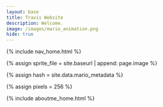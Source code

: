 ```yaml
---
layout: base
title: Travis Website
description: Welcome.
image: /images/mario_animation.png
hide: true
---
```


<!-- Liquid:  statements -->

<!-- Include submenu from _includes to top of pages -->
{% include nav_home.html %}
<!--- Concatenation of site URL to frontmatter image  --->
{% assign sprite_file = site.baseurl | append: page.image %}
<!--- Has is a list variable containing mario metadata for sprite --->
{% assign hash = site.data.mario_metadata %}  
<!--- Size width/height of Sprit images --->
{% assign pixels = 256 %} 

<!--- HTML for page contains <p> tag named "Mario" and class properties for a "sprite"  -->

<p id="mario" class="sprite"></p>
  
<!--- Embedded Cascading Style Sheet (CSS) rules, 
        define how HTML elements look 
--->
<style>

  /*CSS style rules for the id and class of the sprite...
  */
  .sprite {
    height: {{pixels}}px;
    width: {{pixels}}px;
    background-image: url('{{sprite_file}}');
    background-repeat: no-repeat;
  }

  /*background position of sprite element
  */
  #mario {
    background-position: calc({{animations[0].col}} * {{pixels}} * -1px) calc({{animations[0].row}} * {{pixels}}* -1px);
  }
</style>
<body>
  <p id='speech' style='display: none; background-position: -2816px -3072px; padding: 5px; position: absolute; background-color: #00000088; border-radius: 10px 10px 10px 10px'>HELLO!</p>     
</body>
<!--- Embedded executable code--->
<script>
  ////////// convert YML hash to javascript key:value objects /////////
  var wordList = ["Hello Im Mario!", "Travis is the best coder", "You should give Travis an A+ for his hard work!", "Did you know racecar spelled backwards is racecar?", "Canvas is annoying to code in.", "Guess what...     CHICKEN BUTT!", "This is fun.", 'Hola, hi, hallo, Privet, Nǐ hǎo, Ciao, Anyoung', "How are you doing today?", "My favorite color is blue", "I think Travis should get at least 101% on this project.. PLEASE", "This is probably the best project, right?", "Fun Fact: Giraffes are 30 times more likely to get hit by lightning than people", "Fun Fact: The largest piece of fossilised dinosaur poo discovered is over 30cm long and over two litres in volume. ","Fun Fact: Animals can experience time differently from humans.","Fun Fact: All the world’s bacteria stacked on top of each other would stretch for 10 billion light-years. ","Fun Fact: The fear of long words is called Hippopotomonstrosesquippedaliophobia. ","Fun Fact: Competitive art used to be an Olympic sport.","Fun Fact: The longest English word is 189,819 letters long.","Fun Fact: The circulatory system is more than 60,000 miles long.","Fun Fact: It’s impossible to hum while holding your nose.","Fun Fact: Finland has more saunas than cars.","Fun Fact: McDonald’s once made bubblegum-flavored broccoli."];
  function getCSS(element) {
    var text = document.getElementById("speech");
    let css_data = '';
    let css_obj = getComputedStyle(element);
    for (let i = 0; i < css_obj.length; i++) {
        css_data +=
            css_obj[i] + ':' +
            css_obj.getPropertyValue(css_obj[i])
            + ';<br>';
        if(css_obj[i] == "top"){
          console.log("RAN CODE");
          var currentValue = css_obj.getPropertyValue(css_obj[i]);
          var currentValueAsNumber = parseInt(currentValue);
          var newValue = currentValueAsNumber + 70;
          console.log(currentValue);
          console.log(newValue);
          text.style.top = newValue + 'px';
        }
        if(css_obj[i] == "left"){
          var currentValue = css_obj.getPropertyValue(css_obj[i]);
          var currentValueAsNumber = parseInt(currentValue);
          var newValue = currentValueAsNumber + 100;
          console.log(newValue + 'px');
          text.style.left = newValue + 'px';
        }
    }
  }
  function toggleText() {
    var text = document.getElementById("speech");
    if (text.style.display === "none") {
      text.style.display = "block";
      var speech = wordList[Math.floor(Math.random()*wordList.length)];
      console.log(speech);
      text.innerHTML = speech;
      getCSS(document.getElementById('mario'));
    } else {
      text.style.display = "none";
    }
  }

  var mario_metadata = {}; //key, value object
  {% for key in hash %}  
  
  var key = "{{key | first}}"  //key
  var values = {} //values object
  values["row"] = {{key.row}}
  values["col"] = {{key.col}}
  values["frames"] = {{key.frames}}
  mario_metadata[key] = values; //key with values added

  {% endfor %}

  ////////// game object for player /////////

  class Mario {
    constructor(meta_data) {
      this.tID = null;  //capture setInterval() task ID
      this.positionX = 0;  // current position of sprite in X direction
      this.currentSpeed = 0;
      this.marioElement = document.getElementById("mario"); //HTML element of sprite
      this.pixels = {{pixels}}; //pixel offset of images in the sprite, set by liquid constant
      this.interval = 100; //animation time interval
      this.obj = meta_data;
      this.marioElement.style.position = "absolute";
    }

    animate(obj, speed) {
      let frame = 0;
      const row = obj.row * this.pixels;
      this.currentSpeed = speed;

      this.tID = setInterval(() => {
        const col = (frame + obj.col) * this.pixels;
        this.marioElement.style.backgroundPosition = `-${col}px -${row}px`;
        this.marioElement.style.left = `${this.positionX}px`;

        this.positionX += speed;
        frame = (frame + 1) % obj.frames;

        const viewportWidth = window.innerWidth;
        if (this.positionX > viewportWidth - this.pixels) {
          document.documentElement.scrollLeft = this.positionX - viewportWidth + this.pixels;
        }
      }, this.interval);
    }

    startWalking(speed) {
      this.stopAnimate();
      this.animate(this.obj["Walk"], speed);
    }

    startRunning() {
      this.stopAnimate();
      this.animate(this.obj["Run1"], 6);
    }

    startPuffing() {
      this.stopAnimate();
      this.animate(this.obj["Puff"], 0);
    }

    startCheering() {
      this.stopAnimate();
      this.animate(this.obj["Cheer"], 0);
    }

    startFlipping() {
      this.stopAnimate();
      this.animate(this.obj["Flip"], 0);
    }

    startResting() {
      this.stopAnimate();
      this.animate(this.obj["Rest"], 0);
    }

    stopAnimate() {
      clearInterval(this.tID);
    }
  }

  const mario = new Mario(mario_metadata);

  ////////// event control /////////

  window.addEventListener("keydown", (event) => {
    if (event.key === "ArrowRight") {
      event.preventDefault();
      if (event.repeat) {
        mario.startCheering();
      } else {
        if (mario.currentSpeed <= 0) {
          mario.startWalking(3);
        } else if (mario.currentSpeed === 3) {
          mario.startRunning();
        }
      }
    } else if (event.key === "ArrowLeft") {
      event.preventDefault();
      if (event.repeat) {
        mario.stopAnimate();
      } else {
        if(mario.currentSpeed >= 0){
          mario.startWalking(-3);
        }else if(mario.currentSpeed === -3){
          mario.startPuffing();
        }
      }
    } else if (event.key === "ArrowUp") {
      event.preventDefault();
      if (event.repeat) {
        mario.stopAnimate();
      } else {
        mario.startFlipping();
      }
    } else if (event.key === "ArrowDown") {
      event.preventDefault();
      if (event.repeat) {
        mario.stopAnimate();
      } else {
        mario.startCheering();
        toggleText();
      }
    }
  });

  //touch events that enable animations
  window.addEventListener("touchstart", (event) => {
    event.preventDefault(); // prevent default browser action
    if (event.touches[0].clientX > window.innerWidth / 2) {
      // move right
      if (currentSpeed <= 0) { // if at rest, go to walking
        mario.startWalking(3);
      } else if (currentSpeed === 3) { // if walking, go to running
        mario.startRunning();
      }
    } else {
      // move left
      if(mario.currentSpeed >= 0){
        mario.startWalking(-3);
      }else if(mario.currentSpeed === -3){
        mario.startPuffing();
      }
    }
  });

  //stop animation on window blur
  window.addEventListener("blur", () => {
    mario.stopAnimate();
  });

  //start animation on window focus
  window.addEventListener("focus", () => {
     mario.startFlipping();
  });

  //start animation on page load or page refresh
  document.addEventListener("DOMContentLoaded", () => {
    // adjust sprite size for high pixel density devices
    const scale = window.devicePixelRatio;
    const sprite = document.querySelector(".sprite");
    sprite.style.transform = `scale(${0.2 * scale})`;
    mario.startResting();
  });

</script>
{% include aboutme_home.html %}